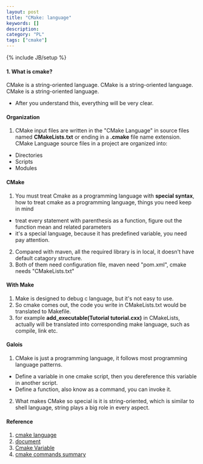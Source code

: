 ```yaml
--- 
layout: post 
title: "CMake: language" 
keywords: [] 
description: 
category: "PL"
tags: ["cmake"] 
--- 
```

{% include JB/setup %}

#### 1. What is cmake?
CMake is a string-oriented language.
CMake is a string-oriented language.
CMake is a string-oriented language.
-  After you understand this, everything will be very clear.

#### Organization
1. CMake input files are written in the "CMake Language" in source files named
   **CMakeLists.txt** or ending in a **.cmake** file name extension. CMake
   Language source files in a project are organized into:
- Directories
- Scripts
- Modules



 

#### CMake
1. You must treat Cmake as a programming language with **special syntax**, how
   to treat cmake as a programming language, things you need keep in mind
- treat every statement with parenthesis as a function, figure out the function
  mean and related parameters
- it's a special language, because it has predefined variable, you need pay
  attention.
2. Compared with maven, all the required library is in local, it doesn't have
   default catagory structure.
3. Both of them need configuration file, maven need "pom.xml", cmake needs
   "CMakeLists.txt"

#### With Make
1. Make is designed to debug c language, but it's not easy to use.
2. So cmake comes out, the code you write in CMakeLists.txt would be translated
   to Makefile.
3. for example **add\_executable(Tutorial tutorial.cxx)** in CMakeLists,
   actually will be translated into corresponding make language, such as
   compile, link etc.

#### Galois
1. CMake is just a programming language, it follows most programming language patterns.
- Define a variable in one cmake script, then you dereference this variable in another script. 
- Define a function, also know as a command, you can invoke it.

2. What makes CMake so special is it is string-oriented, which is similar to
   shell language, string plays a big role in every aspect.


#### Reference
1. [cmake language](https://cmake.org/cmake/help/latest/manual/cmake-language.7.html)
1. [document](https://cmake.org/cmake/help/latest/guide/tutorial/index.html)
2. [Cmake Variable](https://gitlab.kitware.com/cmake/community/-/wikis/doc/cmake/Useful-Variables)
3. [cmake commands summary](https://cmake.org/cmake/help/latest/manual/cmake-commands.7.html#scripting-commands)

